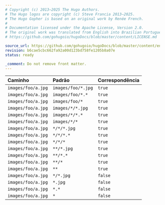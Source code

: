 ```yaml
---
# Copyright (c) 2013–2025 The Hugo Authors.
# The Hugo logos are copyright (c) Steve Francia 2013–2025.
# The Hugo Gopher is based on an original work by Renée French.
#
# Documentation licensed under the Apache License, Version 2.0.
# The original work was translated from English into Brazilian Portuguese.
# https://github.com/gohugoio/hugoDocs/blob/master/content/LICENSE.md

source_url: https://github.com/gohugoio/hugoDocs/blob/master/content/en/_common/glob-patterns.md
revision: b6cae5cbc662fa92a00d123bd758fe1205b8a07e
status: ready

_comment: Do not remove front matter.
---
```


 Caminho            | Padrão             | Correspondência 
:-------------------|:-------------------|:----------------
 `images/foo/a.jpg` | `images/foo/*.jpg` | `true`          
 `images/foo/a.jpg` | `images/foo/*.*`   | `true`          
 `images/foo/a.jpg` | `images/foo/*`     | `true`          
 `images/foo/a.jpg` | `images/*/*.jpg`   | `true`          
 `images/foo/a.jpg` | `images/*/*.*`     | `true`          
 `images/foo/a.jpg` | `images/*/*`       | `true`          
 `images/foo/a.jpg` | `*/*/*.jpg`        | `true`          
 `images/foo/a.jpg` | `*/*/*.*`          | `true`          
 `images/foo/a.jpg` | `*/*/*`            | `true`          
 `images/foo/a.jpg` | `**/*.jpg`         | `true`          
 `images/foo/a.jpg` | `**/*.*`           | `true`          
 `images/foo/a.jpg` | `**/*`             | `true`          
 `images/foo/a.jpg` | `**`               | `true`          
 `images/foo/a.jpg` | `*/*.jpg`          | `false`         
 `images/foo/a.jpg` | `*.jpg`            | `false`         
 `images/foo/a.jpg` | `*.*`              | `false`         
 `images/foo/a.jpg` | `*`                | `false`         
